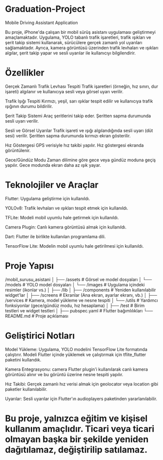 # Graduation-Project
Mobile Driving Assistant Application

Bu proje, iPhone'da çalışan bir mobil sürüş asistanı uygulaması geliştirmeyi amaçlamaktadır. Uygulama, YOLO tabanlı trafik işaretleri, trafik ışıkları ve şerit takip sistemi kullanarak, sürücülere gerçek zamanlı yol uyarıları sağlamaktadır. Ayrıca, kamera görüntüsü üzerinden trafik levhaları ve ışıkları algılar, şerit takip yapar ve sesli uyarılar ile kullanıcıyı bilgilendirir.

 # Özellikler
Gerçek Zamanlı Trafik Levhası Tespiti
Trafik işaretleri (örneğin, hız sınırı, dur işareti) algılanır ve kullanıcıya sesli veya görsel uyarı verilir.

Trafik Işığı Tespiti
Kırmızı, yeşil, sarı ışıklar tespit edilir ve kullanıcıya trafik ışığının durumu bildirilir.

Şerit Takip Sistemi
Araç şeritlerini takip eder. Şeritten sapma durumunda sesli uyarı verilir.

Sesli ve Görsel Uyarılar
Trafik işareti ve ışığı algılandığında sesli uyarı (düt sesi) verilir. Şeritten sapma durumunda kırmızı ekran gösterilir.

Hız Göstergesi
GPS verisiyle hız takibi yapılır. Hız göstergesi ekranda görüntülenir.

Gece/Gündüz Modu
Zaman dilimine göre gece veya gündüz moduna geçiş yapılır. Gece modunda ekran daha az ışık yayar.

# Teknolojiler ve Araçlar
Flutter: Uygulama geliştirme için kullanıldı.

YOLOv8: Trafik levhaları ve ışıkları tespit etmek için kullanıldı.

TFLite: Modeli mobil uyumlu hale getirmek için kullanıldı.

Camera Plugin: Canlı kamera görüntüsü almak için kullanıldı.

Dart: Flutter ile birlikte kullanılan programlama dili.

TensorFlow Lite: Modelin mobil uyumlu hale getirilmesi için kullanıldı.

# Proje Yapısı

/mobil_surusu_asistani
│
├── /assets                  # Görsel ve model dosyaları
│   └── /models              # YOLO model dosyaları
│   └── /images              # Uygulama içindeki resimler (ikonlar vs.)
│
├── /lib
│   ├── /components          # Yeniden kullanılabilir widget'lar
│   ├── /screens             # Ekranlar (Ana ekran, ayarlar ekranı, vb.)
│   ├── /services            # Kamera, model yükleme ve nesne tespiti
│   └── /utils               # Yardımcı fonksiyonlar (gece/gündüz modu, hız hesaplama)
│
├── /test                    # Birim testleri ve widget testleri
│
├── pubspec.yaml             # Flutter bağımlılıkları
└── README.md                # Proje açıklaması


# Geliştirici Notları
Model Yükleme: Uygulama, YOLO modelini TensorFlow Lite formatında çalıştırır. Modeli Flutter içinde yüklemek ve çalıştırmak için tflite_flutter paketini kullandık.

Kamera Entegrasyonu: camera Flutter plugin'i kullanılarak canlı kamera görüntüsü alınır ve bu görüntü üzerine nesne tespiti yapılır.

Hız Takibi: Gerçek zamanlı hız verisi almak için geolocator veya location gibi paketler kullanılabilir.

Uyarılar: Sesli uyarılar için Flutter'ın audioplayers paketinden yararlanılabilir.

# Bu proje, yalnızca eğitim ve kişisel kullanım amaçlıdır. Ticari veya ticari olmayan başka bir şekilde yeniden dağıtılamaz, değiştirilip satılamaz.

